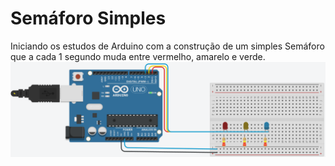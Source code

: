 <h1> Semáforo Simples </h1>

Iniciando os estudos de Arduino com a construção de um simples Semáforo que a cada 1 segundo muda entre vermelho, amarelo e verde.
![alt](SemaforoSimples.png)
